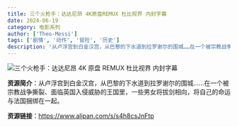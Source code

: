 ```yaml
---
title: 三个火枪手：达达尼昂 4K原盘REMUX 杜比视界 内封字幕
date: 2024-06-19
category: 电影系列
author: ['Theo-Messi']
tags: ['剧情', '动作', '冒险', '历史']
description: '从卢浮宫到白金汉宫，从巴黎的下水道到拉罗谢尔的围城……在一个被宗教战争撕裂、面临英国入侵威胁的王国里，一些男女将拔剑相向，将自己的命运与法国捆绑在一起。'
---
```


![三个火枪手：达达尼昂 4K 原盘 REMUX 杜比视界 内封字幕](https://p0.itc.cn/q_70/images03/20220420/313ca0bcc5be4d68a83bfc3c09aff248.jpeg)

**资源简介**：从卢浮宫到白金汉宫，从巴黎的下水道到拉罗谢尔的围城……在一个被宗教战争撕裂、面临英国入侵威胁的王国里，一些男女将拔剑相向，将自己的命运与法国捆绑在一起。

**资源链接**：https://www.alipan.com/s/s4h8csJnFtp
